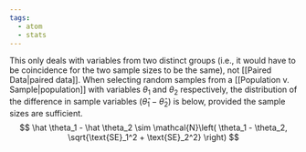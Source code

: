 ```yaml
---
tags:
  - atom
  - stats
---
```

This only deals with variables from two distinct groups (i.e., it would have to be coincidence for the two sample sizes to be the same), not [[Paired Data|paired data]].
When selecting random samples from a [[Population v. Sample|population]] with variables $\theta_1$ and $\theta_2$ respectively, the distribution of the difference in sample variables ($\hat \theta_1 - \hat \theta_2$) is below, provided the sample sizes are sufficient.
$$ \hat \theta_1 - \hat \theta_2 \sim  \mathcal{N}\left( \theta_1 - \theta_2, \sqrt{\text{SE}_1^2 + \text{SE}_2^2} \right) $$
